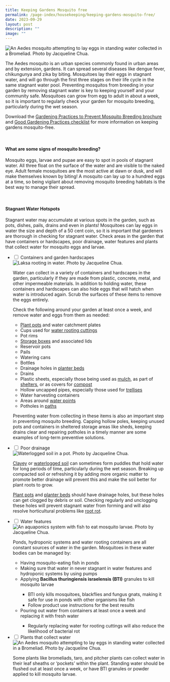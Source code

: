 ```yaml
---
title: Keeping Gardens Mosquito free
permalink: /page-index/housekeeping/keeping-gardens-mosquito-free/
date: 2023-09-29
layout: post
description: ""
image: ""
---
```

<section>
	<img title="An Aedes mosquito attempting to lay eggs in standing water collected in a Bromeliad. Photo by Jacqueline Chua." src="/images/Horti%20techniques/bromeliad_mosquito_jacquelinechua.jpg">
	<p>The Aedes mosquito is an urban species commonly found in urban areas and by extension, gardens. It can spread several diseases like dengue fever, chikungunya and zika by biting. Mosquitoes lay their eggs in stagnant water, and will go through the first three stages on their life cycle in the same stagnant water pool. Preventing mosquitos from breeding in your garden by removing stagnant water is key to keeping yourself and your community safe. Mosquitoes can grow from egg to adult in about a week, so it is important to regularly check your garden for mosquito breeding, particularly during the wet season.</p>
	<p>Download the <a href="/files/gardening%20practices%20to%20prevent%20mosquito%20breeding%20(readable)-1.pdf">Gardening Practices to Prevent Mosquito Breeding brochure</a> and
 <a href="/files/good%20gardening%20practices.pdf">Good Gardening Practices checklist</a> for more information on keeping gardens mosquito-free.</p>
	<br>
</section>

<section>
	<h4>What are some signs of mosquito breeding?</h4>
	<p>Mosquito eggs, larvae and pupae are easy to spot in pools of stagnant water. All three float on the surface of the water and are visible to the naked eye. Adult female mosquitoes are the most active at dawn or dusk, and will make themselves known by biting! A mosquito can lay up to a hundred eggs at a time, so being vigilant about removing mosquito breeding habitats is the best way to manage their spread.</p>
	<br>
</section>

<section>
	<h4>Stagnant Water Hotspots</h4>
	<p>Stagnant water may accumulate at various spots in the garden, such as pots, dishes, pails, drains and even in plants! Mosquitoes can lay eggs in water the size and depth of a 50 cent coin, so it is important that gardeners are thorough in checking for stagnant water. Check areas in the garden that have containers or hardscapes, poor drainage, water features and plants that collect water for mosquito eggs and larvae.</p>
	<ul class="jekyllcodex_accordion">
		<li><input type="checkbox" id="accordion1">
		<label for="accordion1">Containers and garden hardscapes</label><div>
				<img title="Laksa rooting in water. Photo by Jacqueline Chua." src="/images/Horti%20techniques/WaterRooting_JacChua.jpg">
			<p>Water can collect in a variety of containers and hardscapes in the garden, particularly if they are made from plastic, concrete, metal, and other impermeable materials. In addition to holding water, these containers and hardscapes can also hide eggs that will hatch when water is introduced again. Scrub the surfaces of these items to remove the eggs entirely.</p>
			<p>Check the following around your garden at least once a week, and remove water and eggs from them as needed:</p>
			<ul>
				<li><a href="/page-index/horticulture-techniques/planting-in-containers/">Plant pots</a> and water catchment plates</li>
				<li>Cups used for <a href="/page-index/horticulture-techniques/propagating-by-cuttings/">water rooting cuttings</a></li>
				<li>Pot rims</li>
				<li><a href="/page-index/hardscapes/storage/">Storage boxes</a> and associated lids</li>
				<li>Reservoir pots</li>
				<li>Pails</li>
				<li>Watering cans</li>
				<li>Bottles</li>
				<li>Drainage holes in <a href="/page-index/hardscapes/planter-beds/">planter beds</a></li>
				<li>Drains</li>
				<li>Plastic sheets, especially those being used as <a href="/page-index/horticulture-techniques/mulching/">mulch</a>, as part of <a href="/page-index/hardscapes/shelters/">shelters</a>, or as covers for <a href="/page-index/horticulture-techniques/composting/">compost</a></li>
				<li>Hollow uncapped pipes, especially those used for <a href="/page-index/hardscapes/trellises/">trellises</a></li>
				<li>Water harvesting containers</li>
				<li>Areas around <a href="/page-index/hardscapes/water-points/">water points</a></li>
				<li>Potholes in <a href="/page-index/hardscapes/pathways/">paths</a></li>
			</ul>
			<p>Preventing water from collecting in these items is also an important step in preventing mosquito breeding. Capping hollow poles, keeping unused pots and containers in sheltered storage areas like sheds, keeping drains clear and repairing potholes in a timely manner are some examples of long-term preventive solutions.</p>
		</div></li>
		<li><input type="checkbox" id="accordion2">
		<label for="accordion2">Poor drainage</label><div>
			<img title="Waterlogged soil in a pot. Photo by Jacqueline Chua." src="/images/Horti%20techniques/waterlogging_jacquelinechua.jpg">
			<p><a href="/page-index/horticulture-techniques/mulching/">Clayey</a> or <a href="/page-index/plant-problems/waterlogging/">waterlogged soil</a> can sometimes form puddles that hold water for long periods of time, particularly during the wet season. Breaking up compacted soil or refreshing it by adding more organic matter to promote better drainage will prevent this and make the soil better for plant roots to grow.</p>
			<p><a href="/page-index/horticulture-techniques/planting-in-containers/">Plant pots</a> and <a href="/page-index/hardscapes/planter-beds/">planter beds</a> should have drainage holes, but these holes can get clogged by debris or soil. Checking regularly and unclogging these holes will prevent stagnant water from forming and will also resolve horticultural problems like <a href="/page-index/plant-problems/root-rot/">root rot</a>.</p>
		</div></li>
		<li><input type="checkbox" id="accordion3">
		<label for="accordion3">Water features</label><div>
			<img title="An aquaponics system with fish to eat mosquito larvae. Photo by Jacqueline Chua." src="/images/Horti%20techniques/Aquaponics_JacChua.jpg">
			<p>Ponds, hydroponic systems and water rooting containers are all constant sources of water in the garden. Mosquitoes in these water bodies can be managed by:</p>
			<ul>
				<li>Having mosquito-eating fish in ponds</li>
				<li>Making sure that water in never stagnant in water features and hydroponic systems by using pumps</li>
				<li>Applying <b>Bacillus thuringiensis israelensis (BTI)</b> granules to kill mosquito larvae</li>
					<ul>
						<li>BTI only kills mosquitoes, blackflies and fungus gnats, making it safe for use in ponds with other organisms like fish</li>
						<li>Follow product use instructions for the best results</li>
					</ul>
				<li>Pouring out water from containers at least once a week and replacing it with fresh water</li>
					<ul>
						<li>Regularly replacing water for rooting cuttings will also reduce the likelihood of bacterial rot</li>
					</ul>
			</ul>
		</div></li>
		<li><input type="checkbox" id="accordion4">
		<label for="accordion4">Plants that collect water</label><div>
	<img title="An Aedes mosquito attempting to lay eggs in standing water collected in a Bromeliad. Photo by Jacqueline Chua." src="/images/Horti%20techniques/bromeliad_mosquito_jacquelinechua.jpg">
			<p>Some plants like bromeliads, taro, and pitcher plants can collect water in their leaf sheaths or ‘pockets’ within the plant. Standing water should be flushed out at least once a week, or have BTI granules or powder applied to kill mosquito larvae.</p>
		</div></li>
	</ul>
</section>